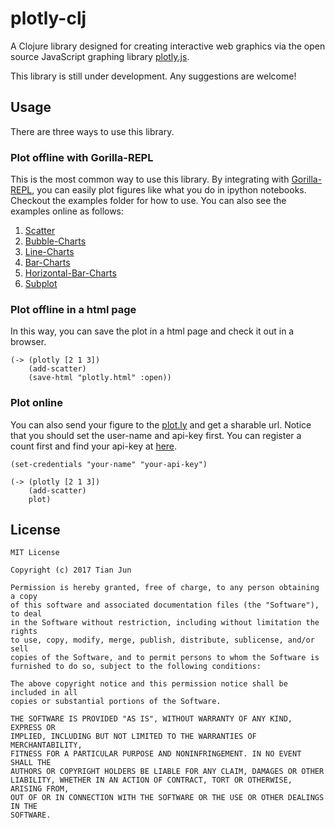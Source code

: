 # plotly-clj

A Clojure library designed for creating interactive web graphics via the open source JavaScript graphing library [plotly.js](https://github.com/plotly/plotly.j://github.com/plotly/plotly.js).

This library is still under development. Any suggestions are welcome!

## Usage

There are three ways to use this library.

### Plot offline with Gorilla-REPL

This is the most common way to use this library. By integrating with [Gorilla-REPL](http://gorilla-repl.org/), 
you can easily plot figures like what you do in ipython notebooks. Checkout the examples folder
for how to use. You can also see the examples online as follows:

1. [Scatter](http://viewer.gorilla-repl.org/view.html?source=github&user=findmyway&repo=plotly-clj&path=examples/scatter.clj)
2. [Bubble-Charts](http://viewer.gorilla-repl.org/view.html?source=github&user=findmyway&repo=plotly-clj&path=examples/bubble-charts.clj)
3. [Line-Charts](http://viewer.gorilla-repl.org/view.html?source=github&user=findmyway&repo=plotly-clj&path=examples/line-charts.clj)
4. [Bar-Charts](http://viewer.gorilla-repl.org/view.html?source=github&user=findmyway&repo=plotly-clj&path=examples/bar-charts.clj)
4. [Horizontal-Bar-Charts](http://viewer.gorilla-repl.org/view.html?source=github&user=findmyway&repo=plotly-clj&path=examples/horizontal-bar-charts.clj)
5. [Subplot](http://viewer.gorilla-repl.org/view.html?source=github&user=findmyway&repo=plotly-clj&path=examples/subplot.clj)

### Plot offline in a html page

In this way, you can save the plot in a html page and check it out in a browser.

```
(-> (plotly [2 1 3])
    (add-scatter)
    (save-html "plotly.html" :open))
```

### Plot online

You can also send your figure to the [plot.ly](https://plot.ly) and get a sharable url.
Notice that you should set the user-name and api-key first. You can register a count first
and find your api-key at [here](https://plot.ly/settings/api).

```
(set-credentials "your-name" "your-api-key")

(-> (plotly [2 1 3])
    (add-scatter)
    plot)
```

## License

```
MIT License

Copyright (c) 2017 Tian Jun

Permission is hereby granted, free of charge, to any person obtaining a copy
of this software and associated documentation files (the "Software"), to deal
in the Software without restriction, including without limitation the rights
to use, copy, modify, merge, publish, distribute, sublicense, and/or sell
copies of the Software, and to permit persons to whom the Software is
furnished to do so, subject to the following conditions:

The above copyright notice and this permission notice shall be included in all
copies or substantial portions of the Software.

THE SOFTWARE IS PROVIDED "AS IS", WITHOUT WARRANTY OF ANY KIND, EXPRESS OR
IMPLIED, INCLUDING BUT NOT LIMITED TO THE WARRANTIES OF MERCHANTABILITY,
FITNESS FOR A PARTICULAR PURPOSE AND NONINFRINGEMENT. IN NO EVENT SHALL THE
AUTHORS OR COPYRIGHT HOLDERS BE LIABLE FOR ANY CLAIM, DAMAGES OR OTHER
LIABILITY, WHETHER IN AN ACTION OF CONTRACT, TORT OR OTHERWISE, ARISING FROM,
OUT OF OR IN CONNECTION WITH THE SOFTWARE OR THE USE OR OTHER DEALINGS IN THE
SOFTWARE.
```

